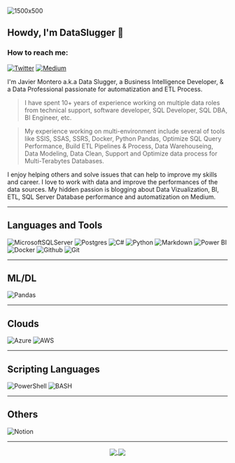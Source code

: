 ![1500x500](https://user-images.githubusercontent.com/15751283/110406389-c0c37380-8047-11eb-823a-57cc48d163f3.jpg)
<!-- 
<img src="/images/1500x500.jpg" />

    [![DataSlugger's GitHub stats](https://github-readme-stats.vercel.app/api?username=dataslugger&show_icons=true&theme=onedark)](https://github.com/dataslugger/github-readme-stats)
[![Top Langs](https://github-readme-stats.vercel.app/api/top-langs/?username=dataslugger&langs_count=8&layout=compact)](https://github.com/dataslugger/github-readme-stats)
-->
<!--
**DataSlugger/dataslugger** is a ✨ _special_ ✨ repository because its `README.md` (this file) appears on your GitHub profile.

Here are some ideas to get you started:

- 🔭 I’m currently working on ...
- 🌱 I’m currently learning ...
- 👯 I’m looking to collaborate on ...
- 🤔 I’m looking for help with ...
- 💬 Ask me about ...
- 📫 How to reach me: ...
- 😄 Pronouns: ...
- ⚡ Fun fact: ...
-->

<!--  <p> Welcome to my Profile! 👋 </br> -->
## Howdy, I'm DataSlugger 👋

### How to reach me:


[![Twitter](https://img.shields.io/badge/-Twitter-%231DA1F2?logo=twitter&logoColor=#1DA1F2&Style=for-the-badge&logoWidth=75)](https://twitter.com/dataslugger) [![Medium](https://img.shields.io/badge/-Medium-%23000000?Style=for-the-badge&logo=medium&logoWidth=30)](https://medium.com/@jmontero19)

I'm Javier Montero a.k.a Data Slugger, a Business Intelligence Developer, & a Data Professional passionate for automatization and ETL Process. 

> I have spent 10+ years of experience working on multiple data roles from technical support, software developer, SQL Developer, SQL DBA, BI Engineer, etc.

> My experience working on multi-environment include several of tools like SSIS, SSAS, SSRS, Docker, Python Pandas, Optimize SQL Query Performance, Build ETL Pipelines & Process, Data Warehouseing, Data Modeling, Data Clean, Support and Optimize data process for Multi-Terabytes Databases.

I enjoy helping others and solve issues that can help to improve my skills and career.
I love to work with data and improve the performances of the data sources.
My hidden passion is blogging about Data Vizualization, BI, ETL, SQL Server Database performance and automatization on Medium.

---
## Languages and Tools

![MicrosoftSQLServer](https://img.shields.io/badge/Microsoft%20SQL%20Sever-CC2927?style=for-the-badge&logo=microsoft%20sql%20server&logoColor=white) ![Postgres](https://img.shields.io/badge/postgres-%23316192.svg?style=for-the-badge&logo=postgresql&logoColor=white) 	![C#](https://img.shields.io/badge/c%23-%23239120.svg?style=for-the-badge&logo=c-sharp&logoColor=white) ![Python](https://img.shields.io/badge/python-3670A0?style=for-the-badge&logo=python&logoColor=ffdd54) ![Markdown](https://img.shields.io/badge/markdown-%23000000.svg?style=for-the-badge&logo=markdown&logoColor=white) ![Power BI](https://img.shields.io/badge/-POWER%20BI-%23F2C811?Style=for-the-badge&logo=powerbi&logoColor=white) ![Docker](https://img.shields.io/badge/DOCKER-%232496ED.svg?Style=for-the-badge&logo=docker&logoColor=white) ![Github](https://img.shields.io/badge/-Github-%23181717?Style=for-the-badge&logo=github) ![Git](https://img.shields.io/badge/-Git-%23F05032?Style=for-the-badge&logo=git&logoColor=white&logoWidth=50)

---

## ML/DL
![Pandas](https://img.shields.io/badge/pandas-%23150458.svg?style=for-the-badge&logo=pandas&logoColor=white)

---

## Clouds

![Azure](https://img.shields.io/badge/azure-%230072C6.svg?style=for-the-badge&logo=azure-devops&logoColor=white) ![AWS](https://img.shields.io/badge/AWS-%23FF9900.svg?style=for-the-badge&logo=amazon-aws&logoColor=white)

---
## Scripting Languages
![PowerShell](https://img.shields.io/badge/PowerShell-blue?style=for-the-badge&logo=powershell&logocolor=White) ![BASH](https://img.shields.io/badge/-Bash-%23F05032?Style=for-the-badge&logo=bash)

---

## Others
![Notion](https://img.shields.io/badge/Notion-%23000000.svg?style=for-the-badge&logo=notion&logoColor=white)

---
<div align="center">
<a href="https://github.com/dataslugger/github-readme-stats">
  <img align="center" src="https://github-readme-stats.vercel.app/api?username=dataslugger&show_icons=true&theme=onedark" />
</a>
<a href="https://github.com/dataslugger/github-readme-stats">
  <img align="center" src="https://github-readme-stats.vercel.app/api/top-langs/?username=dataslugger&langs_count=8&layout=compact" />
</a>
</div>

<p></p>

<p></p>

<!-- Actual text 
You can find me on [![Twitter][1.2]][1], or on [![LinkedIn][2.2]][2].
-->

<!-- Icons 
[1.2]: ![twitter](https://user-images.githubusercontent.com/15751283/109595548-5c9a3000-7ada-11eb-84ac-8cc03d376365.png) 
[2.2]: ![linkedin](https://user-images.githubusercontent.com/15751283/109595719-af73e780-7ada-11eb-8c7b-095f46034503.png)

-->
<!-- Links to your social media accounts 
[1]: https://twitter.com/dataslugger
[2]: https://www.linkedin.com/in/jmonterohn/

-->

